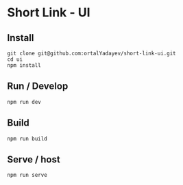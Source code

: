 # Short Link - UI

## Install

```
git clone git@github.com:ortalYadayev/short-link-ui.git
cd ui
npm install
```

## Run / Develop

```
npm run dev
```

## Build

```
npm run build
```

## Serve / host

```
npm run serve
```
